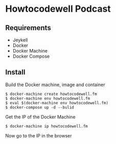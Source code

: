 # Howtocodewell Podcast

## Requirements
- Jeykell
- Docker
- Docker Machine
- Docker Compose

## Install

Build the Docker machine, image and container
```
$ docker-machine create howtocodewell.fm
$ docker-machine env howtocodewell.fm
$ eval $(docker-machine env howtocodewell.fm)
$ docker-compose up -d --bulid
```

Get the IP of the Docker Machine
```
$ docker-machine ip howtocodewell.fm
```
Now go to the IP in the browser

